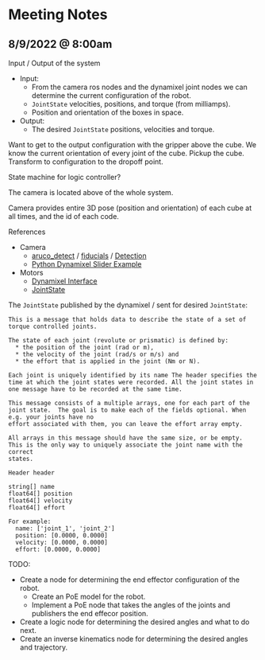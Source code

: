 # Meeting Notes

## 8/9/2022 @ 8:00am

Input / Output of the system
- Input:
  - From the camera ros nodes and the dynamixel joint nodes we can determine the current configuration of the robot.
  - `JointState` velocities, positions, and torque (from milliamps).
  - Position and orientation of the boxes in space.
- Output:
  - The desired `JointState` positions, velocities and torque.

Want to get to the output configuration with the gripper above the cube. We know the current orientation of every joint of the cube. Pickup the cube. Transform to configuration to the dropoff point.

State machine for logic controller?

The camera is located above of the whole system.

Camera provides entire 3D pose (position and orientation) of each cube at all times, and the id of each code.

References
- Camera
    - [aruco_detect](http://wiki.ros.org/aruco_detect) / [fiducials](http://wiki.ros.org/fiducials) / [Detection](https://docs.opencv.org/3.1.0/d5/dae/tutorial_aruco_detection.html)
    - [Python Dynamixel Slider Example](https://github.com/UQ-METR4202/dynamixel_slider/blob/master/slider_publisher)
- Motors
    - [Dynamixel Interface](https://github.com/UQ-METR4202/dynamixel_interface/blob/master/tutorials/tutorial_1_using_the_controller.md)
    - [JointState](https://docs.ros.org/en/lunar/api/sensor_msgs/html/msg/JointState.html)


The `JointState` published by the dynamixel / sent for desired `JointState`:
```
This is a message that holds data to describe the state of a set of torque controlled joints. 

The state of each joint (revolute or prismatic) is defined by:
  * the position of the joint (rad or m),
  * the velocity of the joint (rad/s or m/s) and 
  * the effort that is applied in the joint (Nm or N).

Each joint is uniquely identified by its name The header specifies the time at which the joint states were recorded. All the joint states in one message have to be recorded at the same time.

This message consists of a multiple arrays, one for each part of the joint state.  The goal is to make each of the fields optional. When e.g. your joints have no
effort associated with them, you can leave the effort array empty. 

All arrays in this message should have the same size, or be empty. This is the only way to uniquely associate the joint name with the correct
states.

Header header

string[] name
float64[] position
float64[] velocity
float64[] effort

For example:
  name: ['joint_1', 'joint_2']
  position: [0.0000, 0.0000]
  velocity: [0.0000, 0.0000]
  effort: [0.0000, 0.0000]
```
TODO:
- Create a node for determining the end effector configuration of the robot.
  - Create an PoE model for the robot.
  - Implement a PoE node that takes the angles of the joints and publishers the end effecor position.
- Create a logic node for determining the desired angles and what to do next.
- Create an inverse kinematics node for determining the desired angles and trajectory.